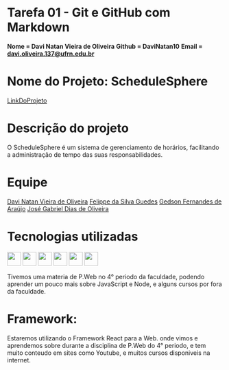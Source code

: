 # Tarefa 01 - Git e GitHub com Markdown 

**Nome = Davi Natan Vieira de Oliveira**
**Github = DaviNatan10**
**Email = davi.oliveira.137@ufrn.edu.br**

# Nome do Projeto: ScheduleSphere
[LinkDoProjeto](https://github.com/Gedsonfa/ScheduleSphere)

# Descrição do projeto
O ScheduleSphere é um sistema de gerenciamento de horários, facilitando a administração de tempo das suas responsabilidades.

# Equipe
[Davi Natan Vieira de Oliveira](https://github.com/DaviNatan10)
[Felippe da Silva Guedes](https://github.com/uFelippeSilva)
[Gedson Fernandes de Araújo](https://github.com/Gedsonfa)
[José Gabriel Dias de Oliveira](https://github.com/Igwbriel)

# Tecnologias utilizadas
<p>
    <img src="https://cdn.icon-icons.com/icons2/3207/PNG/512/js_node_icon_196124.png" width="32"/>
    <img src="https://cdn.icon-icons.com/icons2/2107/PNG/512/file_type_light_prisma_icon_130444.png" width="32"/>
    <img src="https://cdn.icon-icons.com/icons2/2389/PNG/512/next_js_logo_icon_145038.png" width="32"/>
    <img src="https://cdn.icon-icons.com/icons2/2107/PNG/512/file_type_vscode_icon_130084.png" width="32"/>
     <img src="https://cdn.icon-icons.com/icons2/2107/PNG/512/file_type_docker_icon_130643.png" width="32"/>
    <img src="https://cdn.icon-icons.com/icons2/729/PNG/512/google_icon-icons.com_62736.png" width="32"/>
</p>
Tivemos uma materia de P.Web no 4° periodo da faculdade, podendo aprender um pouco mais sobre JavaScript e Node, e alguns cursos por fora da faculdade.

# Framework:
Estaremos utilizando o Framework React para a Web. onde vimos e aprendemos sobre durante a disciplina de P.Web do 4° periodo, e tem muito conteudo em sites como Youtube, e muitos cursos disponiveis na internet.